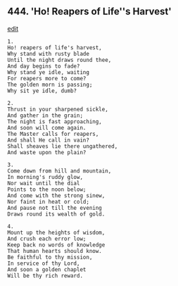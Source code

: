 
## 444.  'Ho! Reapers of Life''s Harvest'
[edit](https://docs.google.com/document/d/1Ukvrk3gc6E_Oa-pD_auK29AdOM4rsBpz/edit?mode=html)



    1.
    Ho! reapers of life's harvest, 
    Why stand with rusty blade 
    Until the night draws round thee, 
    And day begins to fade? 
    Why stand ye idle, waiting 
    For reapers more to come? 
    The golden morn is passing; 
    Why sit ye idle, dumb? 

    2.
    Thrust in your sharpened sickle, 
    And gather in the grain; 
    The night is fast approaching, 
    And soon will come again. 
    The Master calls for reapers, 
    And shall He call in vain? 
    Shall sheaves lie there ungathered, 
    And waste upon the plain? 

    3.
    Come down from hill and mountain, 
    In morning's ruddy glow, 
    Nor wait until the dial 
    Points to the noon below; 
    And come with the strong sinew, 
    Nor faint in heat or cold; 
    And pause not till the evening 
    Draws round its wealth of gold. 

    4.
    Mount up the heights of wisdom, 
    And crush each error low; 
    Keep back no words of knowledge 
    That human hearts should know. 
    Be faithful to thy mission, 
    In service of thy Lord, 
    And soon a golden chaplet 
    Will be thy rich reward.
